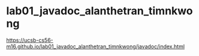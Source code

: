# lab01_javadoc_alanthetran_timnkwong
https://ucsb-cs56-m16.github.io/lab01_javadoc_alanthetran_timnkwong/javadoc/index.html
